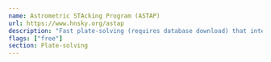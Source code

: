```yaml
---
name: Astrometric STAcking Program (ASTAP)
url: https://www.hnsky.org/astap
description: "Fast plate-solving (requires database download) that integrates with most software. Also does stacking and live stacking."
flags: ["free"]
section: Plate-solving
---
```

